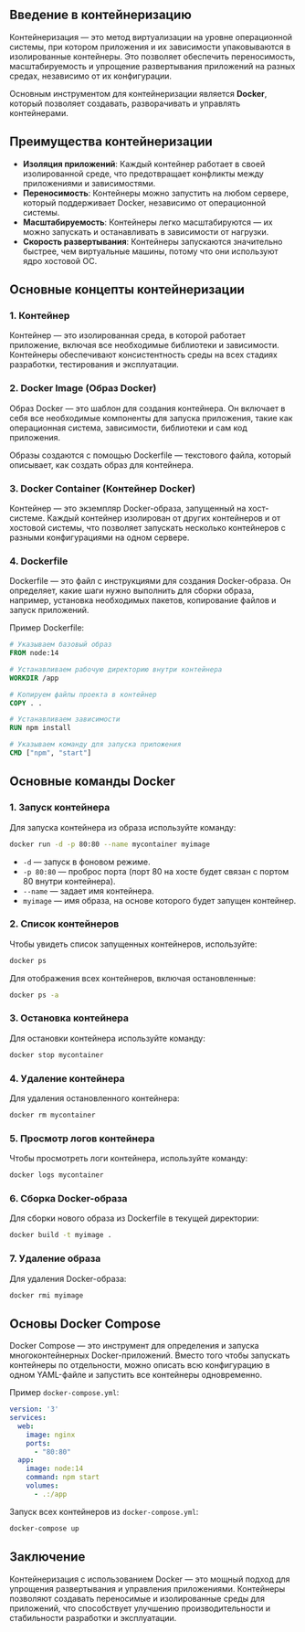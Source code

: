 ## Введение в контейнеризацию

Контейнеризация — это метод виртуализации на уровне операционной системы, при котором приложения и их зависимости упаковываются в изолированные контейнеры. Это позволяет обеспечить переносимость, масштабируемость и упрощение развертывания приложений на разных средах, независимо от их конфигурации.

Основным инструментом для контейнеризации является **Docker**, который позволяет создавать, разворачивать и управлять контейнерами.

## Преимущества контейнеризации

- **Изоляция приложений**: Каждый контейнер работает в своей изолированной среде, что предотвращает конфликты между приложениями и зависимостями.
- **Переносимость**: Контейнеры можно запустить на любом сервере, который поддерживает Docker, независимо от операционной системы.
- **Масштабируемость**: Контейнеры легко масштабируются — их можно запускать и останавливать в зависимости от нагрузки.
- **Скорость развертывания**: Контейнеры запускаются значительно быстрее, чем виртуальные машины, потому что они используют ядро хостовой ОС.

## Основные концепты контейнеризации

### 1. Контейнер

Контейнер — это изолированная среда, в которой работает приложение, включая все необходимые библиотеки и зависимости. Контейнеры обеспечивают консистентность среды на всех стадиях разработки, тестирования и эксплуатации.

### 2. Docker Image (Образ Docker)

Образ Docker — это шаблон для создания контейнера. Он включает в себя все необходимые компоненты для запуска приложения, такие как операционная система, зависимости, библиотеки и сам код приложения.

Образы создаются с помощью Dockerfile — текстового файла, который описывает, как создать образ для контейнера.

### 3. Docker Container (Контейнер Docker)

Контейнер — это экземпляр Docker-образа, запущенный на хост-системе. Каждый контейнер изолирован от других контейнеров и от хостовой системы, что позволяет запускать несколько контейнеров с разными конфигурациями на одном сервере.

### 4. Dockerfile

Dockerfile — это файл с инструкциями для создания Docker-образа. Он определяет, какие шаги нужно выполнить для сборки образа, например, установка необходимых пакетов, копирование файлов и запуск приложений.

Пример Dockerfile:

```dockerfile
# Указываем базовый образ
FROM node:14

# Устанавливаем рабочую директорию внутри контейнера
WORKDIR /app

# Копируем файлы проекта в контейнер
COPY . .

# Устанавливаем зависимости
RUN npm install

# Указываем команду для запуска приложения
CMD ["npm", "start"]
```

## Основные команды Docker

### 1. Запуск контейнера

Для запуска контейнера из образа используйте команду:

```bash
docker run -d -p 80:80 --name mycontainer myimage
```

- `-d` — запуск в фоновом режиме.
- `-p 80:80` — проброс порта (порт 80 на хосте будет связан с портом 80 внутри контейнера).
- `--name` — задает имя контейнера.
- `myimage` — имя образа, на основе которого будет запущен контейнер.

### 2. Список контейнеров

Чтобы увидеть список запущенных контейнеров, используйте:

```bash
docker ps
```

Для отображения всех контейнеров, включая остановленные:

```bash
docker ps -a
```

### 3. Остановка контейнера

Для остановки контейнера используйте команду:

```bash
docker stop mycontainer
```

### 4. Удаление контейнера

Для удаления остановленного контейнера:

```bash
docker rm mycontainer
```

### 5. Просмотр логов контейнера

Чтобы просмотреть логи контейнера, используйте команду:

```bash
docker logs mycontainer
```

### 6. Сборка Docker-образа

Для сборки нового образа из Dockerfile в текущей директории:

```bash
docker build -t myimage .
```

### 7. Удаление образа

Для удаления Docker-образа:

```bash
docker rmi myimage
```

## Основы Docker Compose

Docker Compose — это инструмент для определения и запуска многоконтейнерных Docker-приложений. Вместо того чтобы запускать контейнеры по отдельности, можно описать всю конфигурацию в одном YAML-файле и запустить все контейнеры одновременно.

Пример `docker-compose.yml`:

```yaml
version: '3'
services:
  web:
    image: nginx
    ports:
      - "80:80"
  app:
    image: node:14
    command: npm start
    volumes:
      - .:/app
```

Запуск всех контейнеров из `docker-compose.yml`:

```bash
docker-compose up
```

## Заключение

Контейнеризация с использованием Docker — это мощный подход для упрощения развертывания и управления приложениями. Контейнеры позволяют создавать переносимые и изолированные среды для приложений, что способствует улучшению производительности и стабильности разработки и эксплуатации.
